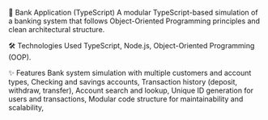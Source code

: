 🏦 Bank Application (TypeScript)
A modular TypeScript-based simulation of a banking system that follows Object-Oriented Programming principles and clean architectural structure.

🛠️ Technologies Used
TypeScript,
Node.js,
Object-Oriented Programming (OOP).

✨ Features
Bank system simulation with multiple customers and account types,
Checking and savings accounts,
Transaction history (deposit, withdraw, transfer),
Account search and lookup,
Unique ID generation for users and transactions,
Modular code structure for maintainability and scalability,
